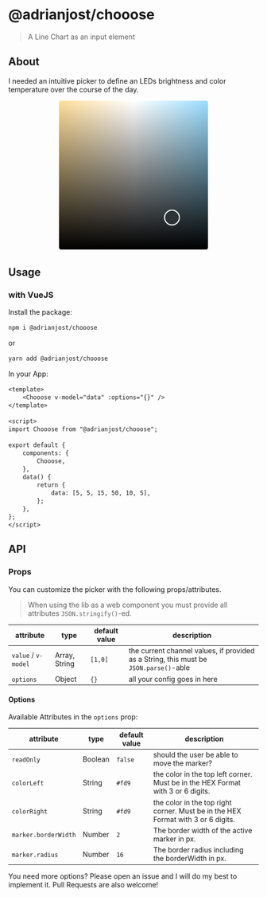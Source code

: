 # @adrianjost/chooose

> A Line Chart as an input element

## About

I needed an intuitive picker to define an LEDs brightness and color temperature over the course of the day.

<p align="center">
  <img src="docs/img/screenshot.png" alt="chooose picker screenshot" width="300px">
</p>

## Usage

### with VueJS

Install the package:

```bash
npm i @adrianjost/chooose
```

or

```bash
yarn add @adrianjost/chooose
```

In your App:

```vue
<template>
	<Chooose v-model="data" :options="{}" />
</template>

<script>
import Chooose from "@adrianjost/chooose";

export default {
	components: {
		Chooose,
	},
	data() {
		return {
			data: [5, 5, 15, 50, 10, 5],
		};
	},
};
</script>
```

## API

### Props

You can customize the picker with the following props/attributes.

> When using the lib as a web component you must provide all attributes `JSON.stringify()`-ed.

| attribute | type | default value | description |
| --- | --- | --- | --- |
| `value` / `v-model` | Array, String | `[1,0]` | the current channel values, if provided as a String, this must be `JSON.parse()`-able |
| `options` | Object | `{}` | all your config goes in here |

#### Options

Available Attributes in the `options` prop:

| attribute | type | default value | description |
| --- | --- | --- | --- |
| `readOnly` | Boolean | `false` | should the user be able to move the marker? |
| `colorLeft` | String | `#fd9` | the color in the top left corner. Must be in the HEX Format with 3 or 6 digits. |
| `colorRight` | String | `#fd9` | the color in the top right corner. Must be in the HEX Format with 3 or 6 digits. |
| `marker.borderWidth` | Number | `2` | The border width of the active marker in px. |
| `marker.radius` | Number | `16` | The border radius including the borderWidth in px. |

You need more options? Please open an issue and I will do my best to implement it. Pull Requests are also welcome!
